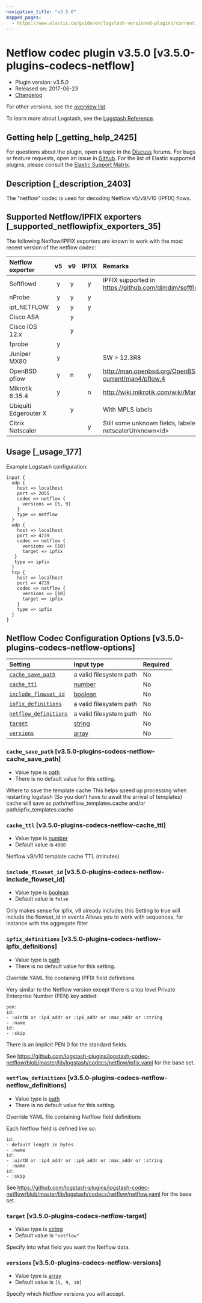 ```yaml
---
navigation_title: "v3.5.0"
mapped_pages:
  - https://www.elastic.co/guide/en/logstash-versioned-plugins/current/v3.5.0-plugins-codecs-netflow.html
---
```


# Netflow codec plugin v3.5.0 [v3.5.0-plugins-codecs-netflow]

* Plugin version: v3.5.0
* Released on: 2017-06-23
* [Changelog](https://github.com/logstash-plugins/logstash-codec-netflow/blob/v3.5.0/CHANGELOG.md)

For other versions, see the [overview list](codec-netflow-index.md).

To learn more about Logstash, see the [Logstash Reference](https://www.elastic.co/guide/en/logstash/current/index.html).

## Getting help [_getting_help_2425]

For questions about the plugin, open a topic in the [Discuss](http://discuss.elastic.co) forums. For bugs or feature requests, open an issue in [Github](https://github.com/logstash-plugins/logstash-codec-netflow). For the list of Elastic supported plugins, please consult the [Elastic Support Matrix](https://www.elastic.co/support/matrix#matrix_logstash_plugins).

## Description [_description_2403]

The "netflow" codec is used for decoding Netflow v5/v9/v10 (IPFIX) flows.

## Supported Netflow/IPFIX exporters [_supported_netflowipfix_exporters_35]

The following Netflow/IPFIX exporters are known to work with the most recent version of the netflow codec:

| Netflow exporter | v5 | v9 | IPFIX | Remarks |
| :- | :-: | :-: | :-: | :- |
| Softflowd | y | y | y | IPFIX supported in <https://github.com/djmdjm/softflowd> |
| nProbe | y | y | y | |
| ipt\_NETFLOW | y | y | y | |
| Cisco ASA | | y | | |
| Cisco IOS 12.x | | y | | |
| fprobe | y | | | |
| Juniper MX80 | y | | | SW > 12.3R8 |
| OpenBSD pflow | y | n | y | <http://man.openbsd.org/OpenBSD-current/man4/pflow.4> |
| Mikrotik 6.35.4 | y | | n | <http://wiki.mikrotik.com/wiki/Manual:IP/Traffic_Flow> |
| Ubiquiti Edgerouter X | | y | | With MPLS labels |
| Citrix Netscaler | | | y | Still some unknown fields, labeled netscalerUnknown\<id> |

## Usage [_usage_177]

Example Logstash configuration:

```
input {
  udp {
    host => localhost
    port => 2055
    codec => netflow {
      versions => [5, 9]
    }
    type => netflow
  }
  udp {
    host => localhost
    port => 4739
    codec => netflow {
      versions => [10]
      target => ipfix
   }
   type => ipfix
  }
  tcp {
    host => localhost
    port => 4739
    codec => netflow {
      versions => [10]
      target => ipfix
    }
    type => ipfix
  }
}
```

## Netflow Codec Configuration Options [v3.5.0-plugins-codecs-netflow-options]

| Setting | Input type | Required |
| :- | :- | :- |
| [`cache_save_path`](v3-5-0-plugins-codecs-netflow.md#v3.5.0-plugins-codecs-netflow-cache_save_path) | a valid filesystem path | No |
| [`cache_ttl`](v3-5-0-plugins-codecs-netflow.md#v3.5.0-plugins-codecs-netflow-cache_ttl) | [number](/lsr/value-types.md#number) | No |
| [`include_flowset_id`](v3-5-0-plugins-codecs-netflow.md#v3.5.0-plugins-codecs-netflow-include_flowset_id) | [boolean](/lsr/value-types.md#boolean) | No |
| [`ipfix_definitions`](v3-5-0-plugins-codecs-netflow.md#v3.5.0-plugins-codecs-netflow-ipfix_definitions) | a valid filesystem path | No |
| [`netflow_definitions`](v3-5-0-plugins-codecs-netflow.md#v3.5.0-plugins-codecs-netflow-netflow_definitions) | a valid filesystem path | No |
| [`target`](v3-5-0-plugins-codecs-netflow.md#v3.5.0-plugins-codecs-netflow-target) | [string](/lsr/value-types.md#string) | No |
| [`versions`](v3-5-0-plugins-codecs-netflow.md#v3.5.0-plugins-codecs-netflow-versions) | [array](/lsr/value-types.md#array) | No |

### `cache_save_path` [v3.5.0-plugins-codecs-netflow-cache_save_path]

* Value type is [path](/lsr/value-types.md#path)
* There is no default value for this setting.

Where to save the template cache This helps speed up processing when restarting logstash (So you don’t have to await the arrival of templates) cache will save as path/netflow\_templates.cache and/or path/ipfix\_templates.cache

### `cache_ttl` [v3.5.0-plugins-codecs-netflow-cache_ttl]

* Value type is [number](/lsr/value-types.md#number)
* Default value is `4000`

Netflow v9/v10 template cache TTL (minutes)

### `include_flowset_id` [v3.5.0-plugins-codecs-netflow-include_flowset_id]

* Value type is [boolean](/lsr/value-types.md#boolean)
* Default value is `false`

Only makes sense for ipfix, v9 already includes this Setting to true will include the flowset\_id in events Allows you to work with sequences, for instance with the aggregate filter

### `ipfix_definitions` [v3.5.0-plugins-codecs-netflow-ipfix_definitions]

* Value type is [path](/lsr/value-types.md#path)
* There is no default value for this setting.

Override YAML file containing IPFIX field definitions

Very similar to the Netflow version except there is a top level Private Enterprise Number (PEN) key added:

```
pen:
id:
- :uintN or :ip4_addr or :ip6_addr or :mac_addr or :string
- :name
id:
- :skip
```

There is an implicit PEN 0 for the standard fields.

See <https://github.com/logstash-plugins/logstash-codec-netflow/blob/master/lib/logstash/codecs/netflow/ipfix.yaml> for the base set.

### `netflow_definitions` [v3.5.0-plugins-codecs-netflow-netflow_definitions]

* Value type is [path](/lsr/value-types.md#path)
* There is no default value for this setting.

Override YAML file containing Netflow field definitions

Each Netflow field is defined like so:

```
id:
- default length in bytes
- :name
id:
- :uintN or :ip4_addr or :ip6_addr or :mac_addr or :string
- :name
id:
- :skip
```

See <https://github.com/logstash-plugins/logstash-codec-netflow/blob/master/lib/logstash/codecs/netflow/netflow.yaml> for the base set.

### `target` [v3.5.0-plugins-codecs-netflow-target]

* Value type is [string](/lsr/value-types.md#string)
* Default value is `"netflow"`

Specify into what field you want the Netflow data.

### `versions` [v3.5.0-plugins-codecs-netflow-versions]

* Value type is [array](/lsr/value-types.md#array)
* Default value is `[5, 9, 10]`

Specify which Netflow versions you will accept.
